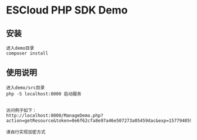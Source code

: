 # ESCloud PHP SDK Demo

## 安装

```
进入demo目录
composer install
```

## 使用说明

```
进入demo/src目录
php -S localhost:8000 启动服务


访问例子如下：
http://localhost:8000/ManageDemo.php?action=getResource&token=0e6f62cfa8e97a46e507273a05459dac&exp=1577940599&no=edb2a9b09cff479a8aaa080636db8142

请自行实现加密方式
```
